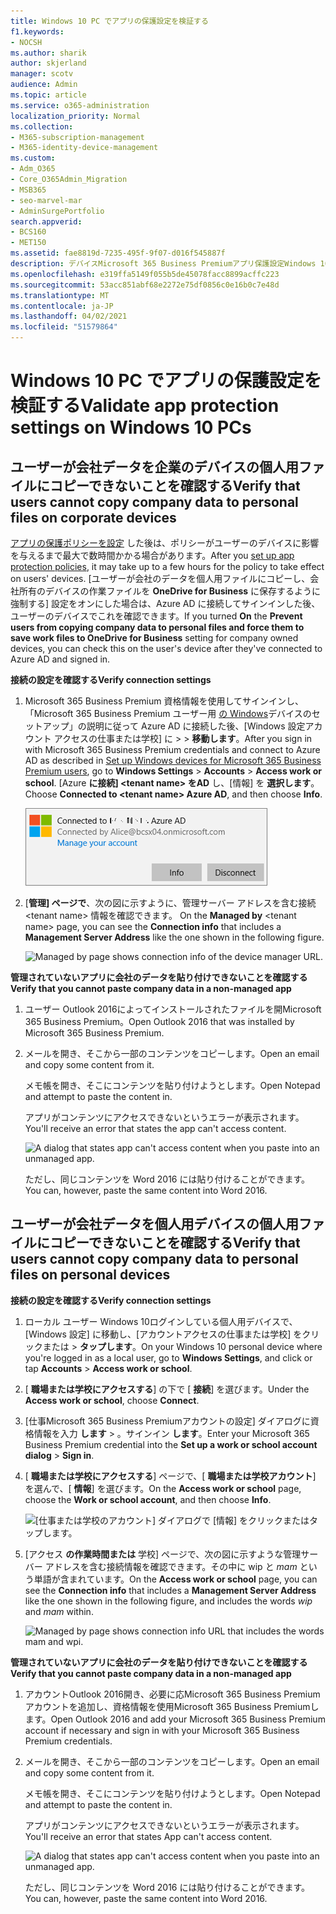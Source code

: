 ```yaml
---
title: Windows 10 PC でアプリの保護設定を検証する
f1.keywords:
- NOCSH
ms.author: sharik
author: skjerland
manager: scotv
audience: Admin
ms.topic: article
ms.service: o365-administration
localization_priority: Normal
ms.collection:
- M365-subscription-management
- M365-identity-device-management
ms.custom:
- Adm_O365
- Core_O365Admin_Migration
- MSB365
- seo-marvel-mar
- AdminSurgePortfolio
search.appverid:
- BCS160
- MET150
ms.assetid: fae8819d-7235-495f-9f07-d016f545887f
description: デバイスMicrosoft 365 Business Premiumアプリ保護設定Windows 10検証し、ユーザーが会社のデータを個人用ファイルまたは管理されていないアプリにコピーできないことを確認します。
ms.openlocfilehash: e319ffa5149f055b5de45078facc8899acffc223
ms.sourcegitcommit: 53acc851abf68e2272e75df0856c0e16b0c7e48d
ms.translationtype: MT
ms.contentlocale: ja-JP
ms.lasthandoff: 04/02/2021
ms.locfileid: "51579864"
---
```

# <a name="validate-app-protection-settings-on-windows-10-pcs"></a><span data-ttu-id="79554-103">Windows 10 PC でアプリの保護設定を検証する</span><span class="sxs-lookup"><span data-stu-id="79554-103">Validate app protection settings on Windows 10 PCs</span></span>

## <a name="verify-that-users-cannot-copy-company-data-to-personal-files-on-corporate-devices"></a><span data-ttu-id="79554-104">ユーザーが会社データを企業のデバイスの個人用ファイルにコピーできないことを確認する</span><span class="sxs-lookup"><span data-stu-id="79554-104">Verify that users cannot copy company data to personal files on corporate devices</span></span>

<span data-ttu-id="79554-105">[アプリの保護ポリシーを設定](protection-settings-for-windows-10-devices.md) した後は、ポリシーがユーザーのデバイスに影響を与えるまで最大で数時間かかる場合があります。</span><span class="sxs-lookup"><span data-stu-id="79554-105">After you [set up app protection policies](protection-settings-for-windows-10-devices.md), it may take up to a few hours for the policy to take effect on users' devices.</span></span> <span data-ttu-id="79554-106">[ユーザーが会社のデータを個人用ファイルにコピーし、会社所有のデバイスの作業ファイルを **OneDrive for Business** に保存するように強制する] 設定をオンにした場合は、Azure AD に接続してサインインした後、ユーザーのデバイスでこれを確認できます。</span><span class="sxs-lookup"><span data-stu-id="79554-106">If you turned **On** the **Prevent users from copying company data to personal files and force them to save work files to OneDrive for Business** setting for company owned devices, you can check this on the user's device after they've connected to Azure AD and signed in.</span></span> 
  
 <span data-ttu-id="79554-107">**接続の設定を確認する**</span><span class="sxs-lookup"><span data-stu-id="79554-107">**Verify connection settings**</span></span>
  
1. <span data-ttu-id="79554-108">Microsoft 365 Business Premium 資格情報を使用してサインインし、「Microsoft 365 Business Premium ユーザー用 [の Windows](set-up-windows-devices.md)デバイスのセットアップ」の説明に従って Azure AD に接続した後、[Windows 設定アカウント アクセスの仕事または学校] に \>  \> **移動します**。</span><span class="sxs-lookup"><span data-stu-id="79554-108">After you sign in with Microsoft 365 Business Premium credentials and connect to Azure AD as described in [Set up Windows devices for Microsoft 365 Business Premium users](set-up-windows-devices.md), go to **Windows Settings** \> **Accounts** \> **Access work or school**.</span></span> <span data-ttu-id="79554-109">[Azure **に接続] \<tenant name\> をAD** し、[情報] を **選択します**。</span><span class="sxs-lookup"><span data-stu-id="79554-109">Choose **Connected to \<tenant name\> Azure AD**, and then choose **Info**.</span></span>
    
    ![Click or tap Info on the Connected to Azure AD dialog.](../media/a36ede2b-d1a0-4d4e-8ea7-af39b4b63890.png)
  
2. <span data-ttu-id="79554-111">[**管理] ページで**、次の図に示すように、管理サーバー アドレスを含む接続 \<tenant name\> 情報を確認できます。  </span><span class="sxs-lookup"><span data-stu-id="79554-111">On the **Managed by** \<tenant name\> page, you can see the **Connection info** that includes a **Management Server Address** like the one shown in the following figure.</span></span> 
    
    ![Managed by page shows connection info of the device manager URL.](../media/47515a8e-2d0c-4bea-99f0-6b2545b88a11.png)
  
 <span data-ttu-id="79554-113">**管理されていないアプリに会社のデータを貼り付けできないことを確認する**</span><span class="sxs-lookup"><span data-stu-id="79554-113">**Verify that you cannot paste company data in a non-managed app**</span></span>
  
1. <span data-ttu-id="79554-114">ユーザー Outlook 2016によってインストールされたファイルを開Microsoft 365 Business Premium。</span><span class="sxs-lookup"><span data-stu-id="79554-114">Open Outlook 2016 that was installed by Microsoft 365 Business Premium.</span></span>
    
2. <span data-ttu-id="79554-115">メールを開き、そこから一部のコンテンツをコピーします。</span><span class="sxs-lookup"><span data-stu-id="79554-115">Open an email and copy some content from it.</span></span>
    
    <span data-ttu-id="79554-116">メモ帳を開き、そこにコンテンツを貼り付けようとします。</span><span class="sxs-lookup"><span data-stu-id="79554-116">Open Notepad and attempt to paste the content in.</span></span>
    
    <span data-ttu-id="79554-117">アプリがコンテンツにアクセスできないというエラーが表示されます。</span><span class="sxs-lookup"><span data-stu-id="79554-117">You'll receive an error that states the app can't access content.</span></span>
    
    ![A dialog that states app can't access content when you paste into an unmanaged app.](../media/5e82b154-cf2f-43c8-ae80-b45d8ad80e56.png)
  
    <span data-ttu-id="79554-119">ただし、同じコンテンツを Word 2016 には貼り付けることができます。</span><span class="sxs-lookup"><span data-stu-id="79554-119">You can, however, paste the same content into Word 2016.</span></span>
    
## <a name="verify-that-users-cannot-copy-company-data-to-personal-files-on-personal-devices"></a><span data-ttu-id="79554-120">ユーザーが会社データを個人用デバイスの個人用ファイルにコピーできないことを確認する</span><span class="sxs-lookup"><span data-stu-id="79554-120">Verify that users cannot copy company data to personal files on personal devices</span></span>

 <span data-ttu-id="79554-121">**接続の設定を確認する**</span><span class="sxs-lookup"><span data-stu-id="79554-121">**Verify connection settings**</span></span>
  
1. <span data-ttu-id="79554-122">ローカル ユーザー Windows 10ログインしている個人用デバイスで、[Windows 設定] に移動し、[アカウントアクセスの仕事または学校] をクリックまたは \> **タップします**。</span><span class="sxs-lookup"><span data-stu-id="79554-122">On your Windows 10 personal device where you're logged in as a local user, go to **Windows Settings**, and click or tap **Accounts** \> **Access work or school**.</span></span>
    
2. <span data-ttu-id="79554-123">[ **職場または学校にアクセスする**] の下で [ **接続**] を選びます。</span><span class="sxs-lookup"><span data-stu-id="79554-123">Under the **Access work or school**, choose **Connect**.</span></span>
    
3. <span data-ttu-id="79554-124">[仕事Microsoft 365 Business Premiumアカウントの設定] ダイアログに資格情報を入力 **します** \> 。サインイン **します**。</span><span class="sxs-lookup"><span data-stu-id="79554-124">Enter your Microsoft 365 Business Premium credential into the **Set up a work or school account dialog** \> **Sign in**.</span></span>
    
4. <span data-ttu-id="79554-125">[ **職場または学校にアクセスする**] ページで、[ **職場または学校アカウント**] を選んで、[ **情報**] を選びます。</span><span class="sxs-lookup"><span data-stu-id="79554-125">On the **Access work or school** page, choose the **Work or school account**, and then choose **Info**.</span></span>
    
    ![[仕事または学校のアカウント] ダイアログで [情報] をクリックまたはタップします。](../media/63bd8b32-cb32-4afa-8ce0-6070ac403abc.png)
  
5. <span data-ttu-id="79554-127">[アクセス **の作業時間または** 学校] ページで、次の図に示すような管理サーバー アドレスを含む接続情報を確認できます。その中に wip と *mam* という単語が含まれています。</span><span class="sxs-lookup"><span data-stu-id="79554-127">On the **Access work or school** page, you can see the **Connection info** that includes a **Management Server Address** like the one shown in the following figure, and includes the words  *wip*  and  *mam*  within.</span></span> 
    
    ![Managed by page shows connection info URL that includes the words mam and wpi.](../media/abd4eaf4-44fa-4538-a3e8-1e0d331dfe1e.png)
  
 <span data-ttu-id="79554-129">**管理されていないアプリに会社のデータを貼り付けできないことを確認する**</span><span class="sxs-lookup"><span data-stu-id="79554-129">**Verify that you cannot paste company data in a non-managed app**</span></span>
  
1. <span data-ttu-id="79554-130">アカウントOutlook 2016開き、必要に応Microsoft 365 Business Premiumアカウントを追加し、資格情報を使用Microsoft 365 Business Premiumします。</span><span class="sxs-lookup"><span data-stu-id="79554-130">Open Outlook 2016 and add your Microsoft 365 Business Premium account if necessary and sign in with your Microsoft 365 Business Premium credentials.</span></span>
    
2. <span data-ttu-id="79554-131">メールを開き、そこから一部のコンテンツをコピーします。</span><span class="sxs-lookup"><span data-stu-id="79554-131">Open an email and copy some content from it.</span></span>
    
    <span data-ttu-id="79554-132">メモ帳を開き、そこにコンテンツを貼り付けようとします。</span><span class="sxs-lookup"><span data-stu-id="79554-132">Open Notepad and attempt to paste the content in.</span></span>
    
    <span data-ttu-id="79554-133">アプリがコンテンツにアクセスできないというエラーが表示されます。</span><span class="sxs-lookup"><span data-stu-id="79554-133">You'll receive an error that states App can't access content.</span></span>
    
    ![A dialog that states app can't access content when you paste into an unmanaged app.](../media/5e82b154-cf2f-43c8-ae80-b45d8ad80e56.png)
  
    <span data-ttu-id="79554-135">ただし、同じコンテンツを Word 2016 には貼り付けることができます。</span><span class="sxs-lookup"><span data-stu-id="79554-135">You can, however, paste the same content into Word 2016.</span></span>
    

